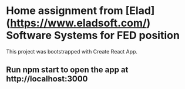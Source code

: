 # Home assignment from  [Elad] (https://www.eladsoft.com/) Software Systems for FED position

This project was bootstrapped with Create React App.

## Run npm start to open the app at  http://localhost:3000 